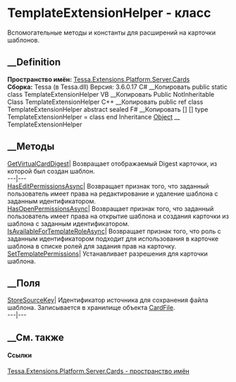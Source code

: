 # TemplateExtensionHelper - класс
Вспомогательные методы и константы для расширений на карточки шаблонов.
## __Definition
 **Пространство имён:**
[Tessa.Extensions.Platform.Server.Cards](N_Tessa_Extensions_Platform_Server_Cards.htm)  
 **Сборка:** Tessa (в Tessa.dll) Версия: 3.6.0.17
C# __Копировать
     public static class TemplateExtensionHelper
VB __Копировать
     Public NotInheritable Class TemplateExtensionHelper
C++ __Копировать
     public ref class TemplateExtensionHelper abstract sealed
F# __Копировать
     [<AbstractClassAttribute>]
    [<SealedAttribute>]
    type TemplateExtensionHelper = class end
Inheritance
    [Object](https://learn.microsoft.com/dotnet/api/system.object) __ TemplateExtensionHelper
##  __Методы
[GetVirtualCardDigest](M_Tessa_Extensions_Platform_Server_Cards_TemplateExtensionHelper_GetVirtualCardDigest.htm)|
Возвращает отображаемый Digest карточки, из которой был создан шаблон.  
---|---  
[HasEditPermissionsAsync](M_Tessa_Extensions_Platform_Server_Cards_TemplateExtensionHelper_HasEditPermissionsAsync.htm)|
Возвращает признак того, что заданный пользователь имеет права на
редактирование и удаление шаблона с заданным идентификатором.  
[HasOpenPermissionsAsync](M_Tessa_Extensions_Platform_Server_Cards_TemplateExtensionHelper_HasOpenPermissionsAsync.htm)|
Возвращает признак того, что заданный пользователь имеет права на открытие
шаблона и создания карточки из шаблона с заданным идентификатором.  
[IsAvailableForTemplateRoleAsync](M_Tessa_Extensions_Platform_Server_Cards_TemplateExtensionHelper_IsAvailableForTemplateRoleAsync.htm)|
Возвращает признак того, что роль с заданным идентификатором подходит для
использования в карточке шаблона в списке ролей для задания прав на карточку.  
[SetTemplatePermissions](M_Tessa_Extensions_Platform_Server_Cards_TemplateExtensionHelper_SetTemplatePermissions.htm)|
Устанавливает разрешения для карточки шаблона.  
## __Поля
[StoreSourceKey](F_Tessa_Extensions_Platform_Server_Cards_TemplateExtensionHelper_StoreSourceKey.htm)|
Идентификатор источника для сохранения файла шаблона. Записывается в хранилище
объекта [CardFile](T_Tessa_Cards_CardFile.htm).  
---|---  
## __См. также
#### Ссылки
[Tessa.Extensions.Platform.Server.Cards - пространство
имён](N_Tessa_Extensions_Platform_Server_Cards.htm)
